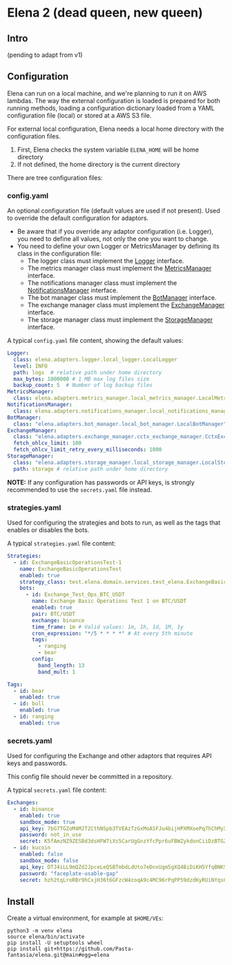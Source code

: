 # Elena 2 (dead queen, new queen)

## Intro

(pending to adapt from v1)


## Configuration

Elena can run on a local machine, and we're planning to run it on AWS lambdas. The way the external configuration is loaded is prepared for both running methods, loading a configuration dictionary loaded from a YAML configuration file (local) or stored at a AWS S3 file.

For external local configuration, Elena needs a local home directory with the configuration files.
1. First, Elena checks the system variable `ELENA_HOME` will be home directory
2. If not defined, the home directory is the current directory

There are tree configuration files:

### config.yaml

An optional configuration file (default values are used if not present). 
Used to override the default configuration for adaptors.

- Be aware that if you override any adaptor configuration (i.e. Logger), you need to define all values, not only the one you want to change.
- You need to define your own Logger or MetricsManager by defining its class in the configuration file:
  - The logger class must implement the [Logger](./elena/domain/ports/logger.py) interface.
  - The metrics manager class must implement the [MetricsManager](./elena/domain/ports/metrics_manager.py) interface.
  - The notifications manager class must implement the [NotificationsManager](./elena/domain/ports/notifications_manager.py) interface.
  - The bot manager class must implement the [BotManager](./elena/domain/ports/bot_manager.py) interface.
  - The exchange manager class must implement the [ExchangeManager](./elena/domain/ports/exchange_manager.py) interface.
  - The storage manager class must implement the [StorageManager](./elena/domain/ports/storage_manager.py) interface.

A typical `config.yaml` file content, showing the default values:

```yaml
Logger:
  class: elena.adapters.logger.local_logger.LocalLogger
  level: INFO
  path: logs  # relative path under home directory
  max_bytes: 1000000 # 1 MB max log files size
  backup_count: 5  # Number of log backup files
MetricsManager:
  class: elena.adapters.metrics_manager.local_metrics_manager.LocalMetricsManager
NotificationsManager:
  class: elena.adapters.notifications_manager.local_notifications_manager.LocalNotificationsManager
BotManager:
  class: "elena.adapters.bot_manager.local_bot_manager.LocalBotManager"
ExchangeManager:
  class: "elena.adapters.exchange_manager.cctx_exchange_manager.CctxExchangeManager"
  fetch_ohlcv_limit: 100
  fetch_ohlcv_limit_retry_every_milliseconds: 1000
StorageManager:
  class: "elena.adapters.storage_manager.local_storage_manager.LocalStorageManager"
  path: storage # relative path under home directory
```

**NOTE:** If any configuration has passwords or API keys, is strongly recommended to use the `secrets.yaml` file instead.


### strategies.yaml

Used for configuring the strategies and bots to run, as well as the tags that enables or disables the bots.

A typical `strategies.yaml` file content:

```yaml
Strategies:
  - id: ExchangeBasicOperationsTest-1
    name: ExchangeBasicOperationsTest
    enabled: true
    strategy_class: test.elena.domain.services.test_elena.ExchangeBasicOperationsBot
    bots:
      - id: Exchange_Test_Ops_BTC_USDT
        name: Exchange Basic Operations Test 1 on BTC/USDT
        enabled: true
        pair: BTC/USDT
        exchange: binance
        time_frame: 1m # Valid values: 1m, 1h, 1d, 1M, 1y
        cron_expression: "*/5 * * * *" # At every 5th minute
        tags:
          - ranging
          - bear
        config:
          band_length: 13
          band_mult: 1

Tags:
  - id: bear
    enabled: true
  - id: bull
    enabled: true
  - id: ranging
    enabled: true
```

### secrets.yaml

Used for configuring the Exchange and other adaptors that requires API keys and passwords.

This config file should never be committed in a repository.

A typical `secrets.yaml` file content:

```yaml
Exchanges:
  - id: binance
    enabled: true
    sandbox_mode: true
    api_key: 7bG7TGZoM4MJT2CthNSpb3TVEAzTzGxMoASFJu4bijHPXMXoePq7hChMyXQWAFRjg
    password: not_in_use
    secret: K5fAmzNZ9ZESBd3dsHFW7iXs5CarUgGnzYfcPpr6uFBWZykdonCiiDzBTGZP7taXZ
  - id: kucoin
    enabled: false
    sandbox_mode: false
    api_key: DTJ4iLL9mQZd2JpceLeQSBTmbdLdUto7eDnxUgm5gXQ4BiDiKH5YfqBNKSPVRZQvN
    password: "faceplate-usable-gap"
    secret: hzh2tqLroRBr9hCxjH36t6GFzcW4zoqA9c4MC96rPqPP59dzdKyRUiNYqsGxkCxoQ
```

## Install

Create a virtual environment, for example at `$HOME/VEs`:

```shell
python3 -m venv elena
source elena/bin/activate
pip install -U setuptools wheel
pip install git+https://github.com/Pasta-fantasia/elena.git@main#egg=elena
```

